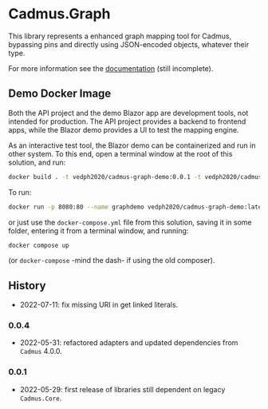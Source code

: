 # Cadmus.Graph

This library represents a enhanced graph mapping tool for Cadmus, bypassing pins and directly using JSON-encoded objects, whatever their type.

For more information see the [documentation](docs/index.md) (still incomplete).

## Demo Docker Image

Both the API project and the demo Blazor app are development tools, not intended for production. The API project provides a backend to frontend apps, while the Blazor demo provides a UI to test the mapping engine.

As an interactive test tool, the Blazor demo can be containerized and run in other system. To this end, open a terminal window at the root of this solution, and run:

```bash
docker build . -t vedph2020/cadmus-graph-demo:0.0.1 -t vedph2020/cadmus-graph-demo:latest
```

To run:

```bash
docker run -p 8080:80 --name graphdemo vedph2020/cadmus-graph-demo:latest
```

or just use the `docker-compose.yml` file from this solution, saving it in some folder, entering it from a terminal window, and running:

```bash
docker compose up
```

(or `docker-compose` -mind the dash- if using the old composer).

## History

- 2022-07-11: fix missing URI in get linked literals.

### 0.0.4

- 2022-05-31: refactored adapters and updated dependencies from `Cadmus` 4.0.0.

### 0.0.1

- 2022-05-29: first release of libraries still dependent on legacy `Cadmus.Core`.
